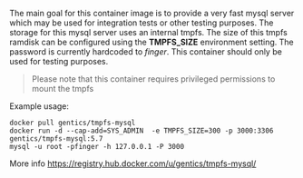 The main goal for this container image is to provide a very fast mysql server which may be used for integration tests or other testing purposes. The storage for this mysql server uses an internal tmpfs. The size of this tmpfs ramdisk can be configured using the **TMPFS_SIZE** environment setting. The password is currently hardcoded to *finger*. This container should only be used for testing purposes.

> Please note that this container requires privileged permissions to mount the tmpfs

Example usage:

    docker pull gentics/tmpfs-mysql
    docker run -d --cap-add=SYS_ADMIN  -e TMPFS_SIZE=300 -p 3000:3306 gentics/tmpfs-mysql:5.7
    mysql -u root -pfinger -h 127.0.0.1 -P 3000

More info https://registry.hub.docker.com/u/gentics/tmpfs-mysql/
